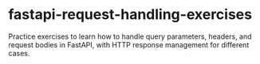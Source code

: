 # fastapi-request-handling-exercises
Practice exercises to learn how to handle query parameters, headers, and request bodies in FastAPI, with HTTP response management for different cases.
